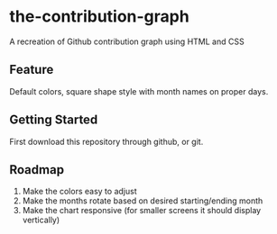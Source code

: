 # the-contribution-graph
A recreation of Github contribution graph using HTML and CSS
## Feature
Default colors, square shape style with month names on proper days. 
## Getting Started
First download this repository through github, or git.
## Roadmap
1. Make the colors easy to adjust
2. Make the months rotate based on desired starting/ending month
3. Make the chart responsive (for smaller screens it should display vertically)
